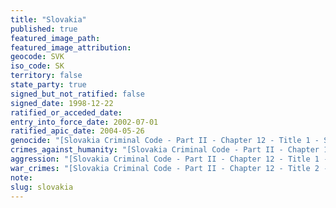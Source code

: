 ```yaml
---
title: "Slovakia"
published: true
featured_image_path:
featured_image_attribution:
geocode: SVK
iso_code: SK
territory: false
state_party: true
signed_but_not_ratified: false
signed_date: 1998-12-22
ratified_or_acceded_date:
entry_into_force_date: 2002-07-01
ratified_apic_date: 2004-05-26
genocide: "[Slovakia Criminal Code - Part II - Chapter 12 - Title 1 - Section 418](https://iccdb.hrlc.net/data/doc/458/keyword/46/)"
crimes_against_humanity: "[Slovakia Criminal Code - Part II - Chapter 12 - Title 2 - Section 432](https://iccdb.hrlc.net/data/doc/458/keyword/13/)"
aggression: "[Slovakia Criminal Code - Part II - Chapter 12 - Title 1 - Section 417](https://iccdb.hrlc.net/data/doc/458/keyword/1/)"
war_crimes: "[Slovakia Criminal Code - Part II - Chapter 12 - Title 2 - Sections 426-428, 431-435](https://iccdb.hrlc.net/data/doc/458/keyword/145/)"
note:
slug: slovakia
---
```

